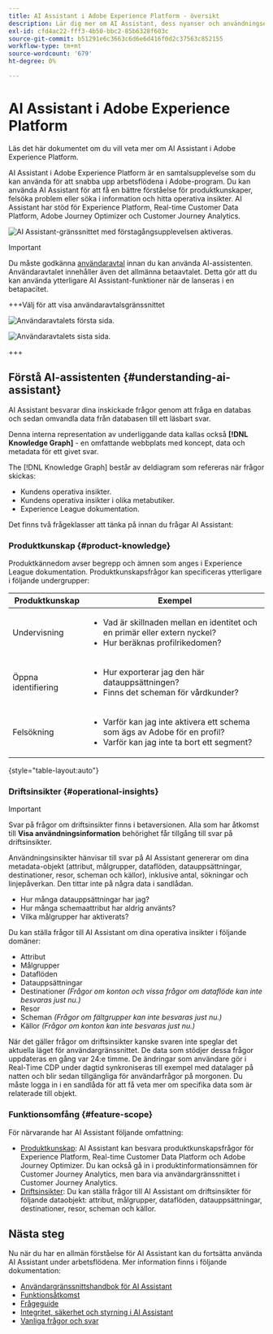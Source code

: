 ```yaml
---
title: AI Assistant i Adobe Experience Platform - översikt
description: Lär dig mer om AI Assistant, dess nyanser och användningsexempel, och hur du kan använda det för att snabba upp arbetsflödet med Adobe Experience Platform och Real-time Customer Data Platform.
exl-id: cfd4ac22-fff3-4b50-bbc2-85b6328f603c
source-git-commit: b51291e6c3663c6d6e6d416f0d2c37563c852155
workflow-type: tm+mt
source-wordcount: '679'
ht-degree: 0%

---
```


# AI Assistant i Adobe Experience Platform

Läs det här dokumentet om du vill veta mer om AI Assistant i Adobe Experience Platform.

AI Assistant i Adobe Experience Platform är en samtalsupplevelse som du kan använda för att snabba upp arbetsflödena i Adobe-program. Du kan använda AI Assistant för att få en bättre förståelse för produktkunskaper, felsöka problem eller söka i information och hitta operativa insikter. AI Assistant har stöd för Experience Platform, Real-time Customer Data Platform, Adobe Journey Optimizer och Customer Journey Analytics.

![AI Assistant-gränssnittet med förstagångsupplevelsen aktiveras.](./images/blank.png)

>[!IMPORTANT]
>
>Du måste godkänna [användaravtal](https://www.adobe.com/legal/licenses-terms/adobe-dx-gen-ai-user-guidelines.html) innan du kan använda AI-assistenten. Användaravtalet innehåller även det allmänna betaavtalet. Detta gör att du kan använda ytterligare AI Assistant-funktioner när de lanseras i en betapacitet.

+++Välj för att visa användaravtalsgränssnittet

![Användaravtalets första sida.](./images/user-agreement-1.png)

![Användaravtalets sista sida.](./images/user-agreement-2.png)

+++

## Förstå AI-assistenten {#understanding-ai-assistant}

AI Assistant besvarar dina inskickade frågor genom att fråga en databas och sedan omvandla data från databasen till ett läsbart svar.

Denna interna representation av underliggande data kallas också **[!DNL Knowledge Graph]** - en omfattande webbplats med koncept, data och metadata för ett givet svar.

The [!DNL Knowledge Graph] består av deldiagram som refereras när frågor skickas:

* Kundens operativa insikter.
* Kundens operativa insikter i olika metabutiker.
* Experience League dokumentation.

Det finns två frågeklasser att tänka på innan du frågar AI Assistant:

### Produktkunskap {#product-knowledge}

Produktkännedom avser begrepp och ämnen som anges i Experience League dokumentation. Produktkunskapsfrågor kan specificeras ytterligare i följande undergrupper:

| Produktkunskap | Exempel |
| --- | --- |
| Undervisning | <ul><li>Vad är skillnaden mellan en identitet och en primär eller extern nyckel?</li><li>Hur beräknas profilrikedomen?</li></ul> |
| Öppna identifiering | <ul><li>Hur exporterar jag den här datauppsättningen?</li><li>Finns det scheman för vårdkunder?</li></ul> |
| Felsökning | <ul><li>Varför kan jag inte aktivera ett schema som ägs av Adobe för en profil?</li><li>Varför kan jag inte ta bort ett segment?</li></ul> |

{style="table-layout:auto"}

### Driftsinsikter {#operational-insights}

>[!IMPORTANT]
>
>Svar på frågor om driftsinsikter finns i betaversionen. Alla som har åtkomst till **Visa användningsinformation** behörighet får tillgång till svar på driftsinsikter.

Användningsinsikter hänvisar till svar på AI Assistant genererar om dina metadata-objekt (attribut, målgrupper, dataflöden, datauppsättningar, destinationer, resor, scheman och källor), inklusive antal, sökningar och linjepåverkan. Den tittar inte på några data i sandlådan.

* Hur många datauppsättningar har jag?
* Hur många schemaattribut har aldrig använts?
* Vilka målgrupper har aktiverats?

Du kan ställa frågor till AI Assistant om dina operativa insikter i följande domäner:

* Attribut
* Målgrupper
* Dataflöden
* Datauppsättningar
* Destinationer _(Frågor om konton och vissa frågor om dataflöde kan inte besvaras just nu.)_
* Resor
* Scheman _(Frågor om fältgrupper kan inte besvaras just nu.)_
* Källor _(Frågor om konton kan inte besvaras just nu.)_

När det gäller frågor om driftsinsikter kanske svaren inte speglar det aktuella läget för användargränssnittet. De data som stödjer dessa frågor uppdateras en gång var 24:e timme. De ändringar som användare gör i Real-Time CDP under dagtid synkroniseras till exempel med datalager på natten och blir sedan tillgängliga för användarfrågor på morgonen. Du måste logga in i en sandlåda för att få veta mer om specifika data som är relaterade till objekt.

### Funktionsomfång {#feature-scope}

För närvarande har AI Assistant följande omfattning:

* [Produktkunskap](./home.md#product-knowledge): AI Assistant kan besvara produktkunskapsfrågor för Experience Platform, Real-time Customer Data Platform och Adobe Journey Optimizer. Du kan också gå in i produktinformationsämnen för Customer Journey Analytics, men bara via användargränssnittet i Customer Journey Analytics.
* [Driftsinsikter](./home.md#operational-insights): Du kan ställa frågor till AI Assistant om driftsinsikter för följande dataobjekt: attribut, målgrupper, dataflöden, datauppsättningar, destinationer, resor, scheman och källor.

## Nästa steg

Nu när du har en allmän förståelse för AI Assistant kan du fortsätta använda AI Assistant under arbetsflödena. Mer information finns i följande dokumentation:

* [Användargränssnittshandbok för AI Assistant](./ui-guide.md)
* [Funktionsåtkomst](./access.md)
* [Frågeguide](./questions.md)
* [Integritet, säkerhet och styrning i AI Assistant](./privacy.md)
* [Vanliga frågor och svar](./faq.md)
